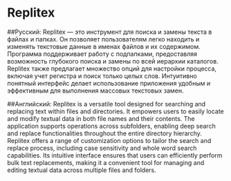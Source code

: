 # Replitex
##Русский:
Replitex — это инструмент для поиска и замены текста в файлах и папках. Он позволяет пользователям легко находить и изменять текстовые данные в именах файлов и их содержимом. Программа поддерживает работу с подпапками, предоставляя возможность глубокого поиска и замены по всей иерархии каталогов.
Replitex также предлагает множество опций для настройки процесса, включая учет регистра и поиск только целых слов. Интуитивно понятный интерфейс делает использование приложения удобным и эффективным для выполнения массовых текстовых замен.

##Английский:
Replitex is a versatile tool designed for searching and replacing text within files and directories. It empowers users to easily locate and modify textual data in both file names and their contents. The application supports operations across subfolders, enabling deep search and replace functionalities throughout the entire directory hierarchy.
Replitex offers a range of customization options to tailor the search and replace process, including case sensitivity and whole word search capabilities. Its intuitive interface ensures that users can efficiently perform bulk text replacements, making it a convenient tool for managing and editing textual data across multiple files and folders.
